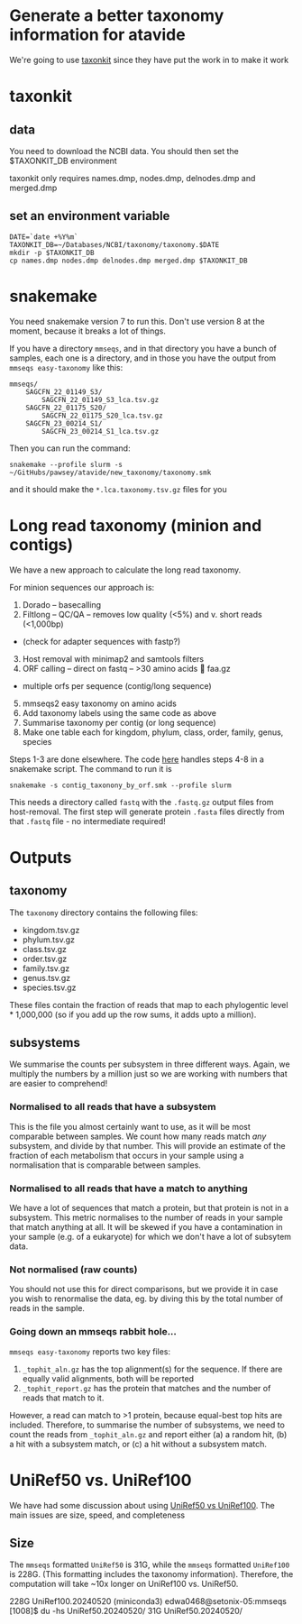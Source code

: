 # Generate a better taxonomy information for atavide

We're going to use [taxonkit](https://bioinf.shenwei.me/taxonkit/) since they have put the work in to make it work

# taxonkit

## data

You need to download the NCBI data. You should then set the $TAXONKIT_DB environment 

taxonkit only requires names.dmp, nodes.dmp, delnodes.dmp and merged.dmp

## set an environment variable

```
DATE=`date +%Y%m`
TAXONKIT_DB=~/Databases/NCBI/taxonomy/taxonomy.$DATE
mkdir -p $TAXONKIT_DB
cp names.dmp nodes.dmp delnodes.dmp merged.dmp $TAXONKIT_DB
```

# snakemake

You need snakemake version 7 to run this. Don't use version 8 at the moment, because it breaks a lot of things.

If you have a directory `mmseqs`, and in that directory you have a bunch of samples, each one is a directory, and in those you have the output from `mmseqs easy-taxonomy` like this:

```
mmseqs/
    SAGCFN_22_01149_S3/
        SAGCFN_22_01149_S3_lca.tsv.gz    
    SAGCFN_22_01175_S20/
        SAGCFN_22_01175_S20_lca.tsv.gz  
    SAGCFN_23_00214_S1/
        SAGCFN_23_00214_S1_lca.tsv.gz
```

Then you can run the command:

```
snakemake --profile slurm -s ~/GitHubs/pawsey/atavide/new_taxonomy/taxonomy.smk
```

and it should make the `*.lca.taxonomy.tsv.gz` files for you

# Long read taxonomy (minion and contigs)

We have a new approach to calculate the long read taxonomy.

For minion sequences our approach is:

1. Dorado – basecalling
2. Filtlong – QC/QA – removes low quality (<5%) and v. short reads (<1,000bp)
  - (check for adapter sequences with fastp?)
3. Host removal with minimap2 and samtools filters
4. ORF calling – direct on fastq – >30 amino acids  faa.gz
  - multiple orfs per sequence (contig/long sequence)
5. mmseqs2 easy taxonomy on amino acids
6. Add taxonomy labels using the same code as above
7. Summarise taxonomy per contig (or long sequence)
8. Make one table each for kingdom, phylum, class, order, family, genus, species

Steps 1-3 are done elsewhere. The code [here](contig_taxonony_by_orf.smk) handles steps 4-8 in a snakemake script. The command to run it is 

```
snakemake -s contig_taxonony_by_orf.smk --profile slurm
```

This needs a directory called `fastq` with the `.fastq.gz` output files from host-removal. The first step will generate protein `.fasta` files directly from that `.fastq` file - no intermediate required!

# Outputs

## taxonomy

The `taxonomy` directory contains the following files:
- kingdom.tsv.gz
- phylum.tsv.gz
- class.tsv.gz
- order.tsv.gz
- family.tsv.gz
- genus.tsv.gz
- species.tsv.gz

These files contain the fraction of reads that map to each phylogentic level * 1,000,000 (so if you add up the row sums, it adds upto a million).


## subsystems

We summarise the counts per subsystem in three different ways. Again, we multiply the numbers by a million just so we are working with numbers that are easier to comprehend!

### Normalised to all reads that have a subsystem

This is the file you almost certainly want to use, as it will be most comparable between samples. We count how many reads match _any_ subsystem, and divide by that number. This will provide an estimate of the fraction of each metabolism that occurs in your sample using a normalisation that is comparable between samples.

### Normalised to all reads that have a match to anything

We have a lot of sequences that match a protein, but that protein is not in a subsystem. This metric normalises to the number of reads in your sample that match anything at all. It will be skewed if you have a contamination in your sample (e.g. of a eukaryote) for which we don't have a lot of subsytem data.

### Not normalised (raw counts)

You should not use this for direct comparisons, but we provide it in case you wish to renormalise the data, eg. by diving this by the total number of reads in the sample.

### Going down an mmseqs rabbit hole...

`mmseqs easy-taxonomy` reports two key files:
1. `_tophit_aln.gz` has the top alignment(s) for the sequence. If there are equally valid alignments, both will be reported
2. `_tophit_report.gz` has the protein that matches and the number of reads that match to it.

However, a read can match to >1 protein, because equal-best top hits are included. Therefore, to summarise the number of subsystems, we need to count the reads from `_tophit_aln.gz` and report either (a) a random hit, (b) a hit with a subsystem match, or (c) a hit without a subsystem match.




# UniRef50 vs. UniRef100

We have had some discussion about using [UniRef50 vs UniRef100](https://www.uniprot.org/help/uniref). The main issues are size, speed, and completeness

## Size

The `mmseqs` formatted `UniRef50` is 31G, while the `mmseqs` formatted `UniRef100` is 228G. (This formatting includes the taxonomy information). Therefore, the computation will take ~10x longer on UniRef100 vs. UniRef50.

228G    UniRef100.20240520
(miniconda3) edwa0468@setonix-05:mmseqs [1008]$ du -hs UniRef50.20240520/
31G     UniRef50.20240520/




